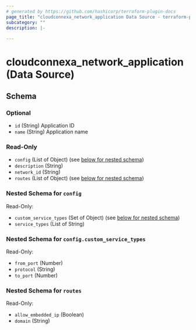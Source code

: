 ```yaml
---
# generated by https://github.com/hashicorp/terraform-plugin-docs
page_title: "cloudconnexa_network_application Data Source - terraform-provider-cloudconnexa"
subcategory: ""
description: |-
  
---
```


# cloudconnexa_network_application (Data Source)





<!-- schema generated by tfplugindocs -->
## Schema

### Optional

- `id` (String) Application ID
- `name` (String) Application name

### Read-Only

- `config` (List of Object) (see [below for nested schema](#nestedatt--config))
- `description` (String)
- `network_id` (String)
- `routes` (List of Object) (see [below for nested schema](#nestedatt--routes))

<a id="nestedatt--config"></a>
### Nested Schema for `config`

Read-Only:

- `custom_service_types` (Set of Object) (see [below for nested schema](#nestedobjatt--config--custom_service_types))
- `service_types` (List of String)

<a id="nestedobjatt--config--custom_service_types"></a>
### Nested Schema for `config.custom_service_types`

Read-Only:

- `from_port` (Number)
- `protocol` (String)
- `to_port` (Number)



<a id="nestedatt--routes"></a>
### Nested Schema for `routes`

Read-Only:

- `allow_embedded_ip` (Boolean)
- `domain` (String)
